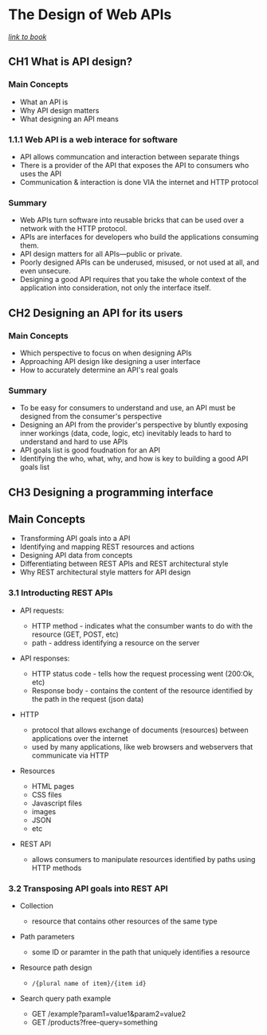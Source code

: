 # The Design of Web APIs

[*link to book*](https://www.manning.com/books/the-design-of-web-apis)

## CH1 What is API design?

### Main Concepts
- What an API is
- Why API design matters
- What designing an API means

### 1.1.1 Web API is a web interace for software

- API allows communcation and interaction between separate things
- There is a provider of the API that exposes the API to consumers who uses the API
- Communication & interaction is done VIA the internet and HTTP protocol

### Summary
- Web APIs turn software into reusable bricks that can be used over a network with the HTTP protocol.
- APIs are interfaces for developers who build the applications consuming them.
- API design matters for all APIs—public or private.
- Poorly designed APIs can be underused, misused, or not used at all, and even unsecure.
- Designing a good API requires that you take the whole context of the application into consideration, not only the interface itself.

## CH2 Designing an API for its users

### Main Concepts
- Which perspective to focus on when designing APIs
- Approaching API design like designing a user interface
- How to accurately determine an API's real goals

### Summary
- To be easy for consumers to understand and use, an API must be designed from the consumer's perspective
- Designing an API from the provider's perspective by bluntly exposing inner workings (data, code, logic, etc) inevitably leads to hard to understand and hard to use APIs
- API goals list is good foudnation for an API
- Identifying the who, what, why, and how is key to building a good API goals list

## CH3 Designing a programming interface

## Main Concepts
- Transforming API goals into a API
- Identifying and mapping REST resources and actions
- Designing API data from concepts
- Differentiating between REST APIs and REST architectural style
- Why REST architectural style matters for API design

### 3.1 Introducting REST APIs

- API requests:
  - HTTP method - indicates what the consumber wants to do with the resource (GET, POST, etc)
  - path - address identifying a resource on the server

- API responses:
  - HTTP status code - tells how the request processing went (200:Ok, etc)
  - Response body - contains the content of the resource identified by the path in the request (json data)

- HTTP
  - protocol that allows exchange of documents (resources) between applications over the internet
  - used by many applications, like web browsers and webservers that communicate via HTTP

- Resources
  - HTML pages
  - CSS files
  - Javascript files
  - images
  - JSON
  - etc

- REST API
  - allows consumers to manipulate resources identified by paths using HTTP methods

### 3.2 Transposing API goals into REST API

- Collection
  - resource that contains other resources of the same type

- Path parameters
  - some ID or paramter in the path that uniquely identifies a resource

- Resource path design
  -  `/{plural name of item}/{item id}`

- Search query path example
  - GET /example?param1=value1&param2=value2
  - GET /products?free-query=something
